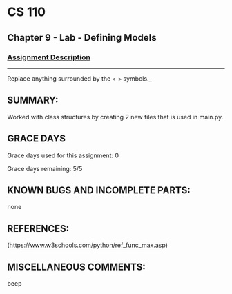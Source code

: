 # CS 110
## Chapter 9 - Lab - Defining Models

### [Assignment Description](https://docs.google.com/document/d/15DfkIaMl1zTHGfpNH6NFQGl9UYp_GamYK79O8CZCddc/edit?usp=sharing)

***
Replace anything surrounded by the `< >` symbols._

## SUMMARY:
Worked with class structures by creating 2 new files that is used in main.py.

## GRACE DAYS
Grace days used for this assignment: 0

Grace days remaining: 5/5

## KNOWN BUGS AND INCOMPLETE PARTS:
none 

## REFERENCES:
(https://www.w3schools.com/python/ref_func_max.asp)

## MISCELLANEOUS COMMENTS:
beep
